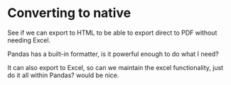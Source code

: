 # Converting to native
See if we can export to HTML to be able to export direct to PDF without needing Excel. 

Pandas has a built-in formatter, is it powerful enough to do what I need?

It can also export to Excel, so can we maintain the excel functionality, just do it all within Pandas? would be nice. 
